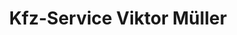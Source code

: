 ---
title: "Kfz-Service Viktor Müller"
url: /kalbach/kfz-service-viktor-mueller/
shop: Autowerkstatt
---